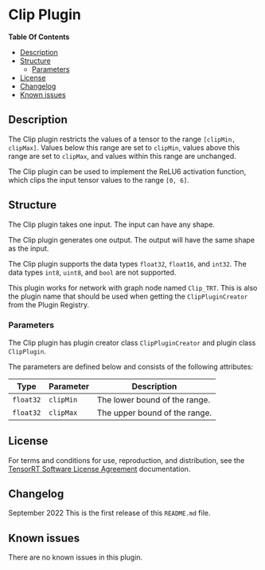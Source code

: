 # Clip Plugin

**Table Of Contents**
- [Description](#description)
- [Structure](#structure)
    - [Parameters](#parameters)
- [License](#license)
- [Changelog](#changelog)
- [Known issues](#known-issues)


## Description

The Clip plugin restricts the values of a tensor to the range `[clipMin, clipMax]`. Values below this range are set to `clipMin`, values above this range are set to `clipMax`, and values within this range are unchanged.

The Clip plugin can be used to implement the ReLU6 activation function, which clips the input tensor values to the range `[0, 6]`.


## Structure

The Clip plugin takes one input. The input can have any shape.

The Clip plugin generates one output. The output will have the same shape as the input.

The Clip plugin supports the data types `float32`, `float16`, and `int32`. The data types `int8`, `uint8`, and `bool` are not supported.

This plugin works for network with graph node named `Clip_TRT`. This is also the plugin name that should be used when getting the `ClipPluginCreator` from the Plugin Registry.


### Parameters

The Clip plugin has plugin creator class `ClipPluginCreator` and plugin class `ClipPlugin`.

The parameters are defined below and consists of the following attributes:

| Type     | Parameter                | Description
|----------|--------------------------|--------------------------------------------------------
|`float32` |`clipMin`                 |The lower bound of the range.
|`float32` |`clipMax`                 |The upper bound of the range.


## License

For terms and conditions for use, reproduction, and distribution, see the [TensorRT Software License Agreement](https://docs.nvidia.com/deeplearning/sdk/tensorrt-sla/index.html) 
documentation.


## Changelog

September 2022
This is the first release of this `README.md` file.


## Known issues

There are no known issues in this plugin.
